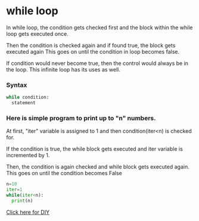 # while loop

In while loop, the condition gets checked first and the block within the while loop gets executed once. 

Then the condition is checked again and if found true, the block gets executed again This goes on until the condition in loop becomes false. 

If condition would never become true, then the control would always be in the loop. This infinite loop has its uses as well.

### Syntax

```python
while condition:
  statement
```

### Here is simple program to print up to "n" numbers. 

At first, "iter" variable is assigned to 1 and then condition(iter<n) is checked for. 

If the condition is true, the while block gets executed and iter variable is incremented by 1. 

Then, the condition is again checked and while block gets executed again. This goes on until the condition becomes False

```python
n=10
iter=1
while(iter<n):
  print(n)
```

[Click here for DIY](https://github.com/pythoncoder100/practice/blob/master/while_loop.ipynb)


